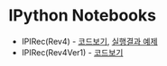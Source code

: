 
# IPython Notebooks
- IPIRec(Rev4) - [코드보기](ipirec/rev4.ipynb), [실행결과 예제](obs/rev4.ipynb)
- IPIRec(Rev4Ver1) - [코드보기](ipirec/rev4ver1.ipynb)